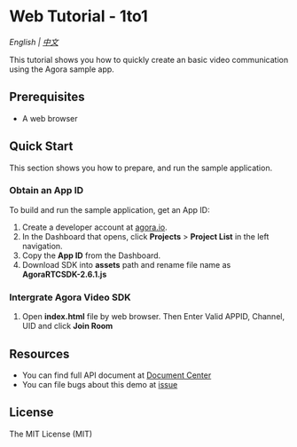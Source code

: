 # Web Tutorial - 1to1

*English | [中文](README.zh.md)*

This tutorial shows you how to quickly create an basic video communication using the Agora sample app.

## Prerequisites

- A web browser

## Quick Start

This section shows you how to prepare, and run the sample application.

### Obtain an App ID

To build and run the sample application, get an App ID:
1. Create a developer account at [agora.io](https://dashboard.agora.io/signin/).
2. In the Dashboard that opens, click **Projects** > **Project List** in the left navigation.
3. Copy the **App ID** from the Dashboard.
4. Download SDK into **assets** path and rename file name as **AgoraRTCSDK-2.6.1.js**

### Intergrate Agora Video SDK

1. Open **index.html** file by web browser. Then Enter Valid APPID, Channel, UID and click **Join Room**

## Resources

- You can find full API document at [Document Center](https://docs.agora.io/en/)
- You can file bugs about this demo at [issue](https://github.com/AgoraIO/Basic-Video-Call/issues)

## License

The MIT License (MIT)
